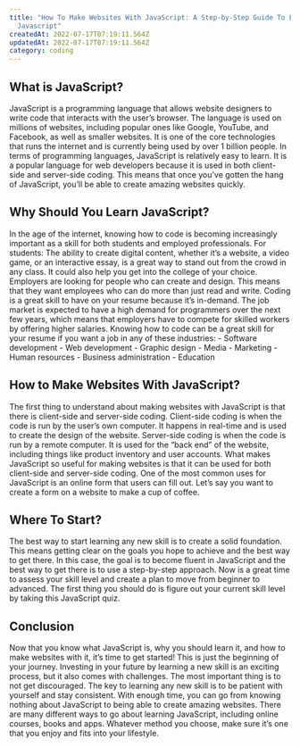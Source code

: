 ```yaml
---
title: "How To Make Websites With JavaScript: A Step-by-Step Guide To Learning
  Javascript"
createdAt: 2022-07-17T07:19:11.564Z
updatedAt: 2022-07-17T07:19:11.564Z
category: coding
---
```


## What is JavaScript?

JavaScript is a programming language that allows website designers to write code that interacts with the user’s browser. The language is used on millions of websites, including popular ones like Google, YouTube, and Facebook, as well as smaller websites.
It is one of the core technologies that runs the internet and is currently being used by over 1 billion people. In terms of programming languages, JavaScript is relatively easy to learn.
It is a popular language for web developers because it is used in both client-side and server-side coding. This means that once you’ve gotten the hang of JavaScript, you’ll be able to create amazing websites quickly.

## Why Should You Learn JavaScript?

In the age of the internet, knowing how to code is becoming increasingly important as a skill for both students and employed professionals. For students: The ability to create digital content, whether it’s a website, a video game, or an interactive essay, is a great way to stand out from the crowd in any class. It could also help you get into the college of your choice. Employers are looking for people who can create and design. This means that they want employees who can do more than just read and write. Coding is a great skill to have on your resume because it’s in-demand. The job market is expected to have a high demand for programmers over the next few years, which means that employers have to compete for skilled workers by offering higher salaries. Knowing how to code can be a great skill for your resume if you want a job in any of these industries: - Software development - Web development - Graphic design - Media - Marketing - Human resources - Business administration - Education

## How to Make Websites With JavaScript?

The first thing to understand about making websites with JavaScript is that there is client-side and server-side coding. Client-side coding is when the code is run by the user’s own computer. It happens in real-time and is used to create the design of the website.
Server-side coding is when the code is run by a remote computer. It is used for the “back end” of the website, including things like product inventory and user accounts.
What makes JavaScript so useful for making websites is that it can be used for both client-side and server-side coding. One of the most common uses for JavaScript is an online form that users can fill out. Let’s say you want to create a form on a website to make a cup of coffee.

## Where To Start?

The best way to start learning any new skill is to create a solid foundation. This means getting clear on the goals you hope to achieve and the best way to get there. In this case, the goal is to become fluent in JavaScript and the best way to get there is to use a step-by-step approach.
Now is a great time to assess your skill level and create a plan to move from beginner to advanced. The first thing you should do is figure out your current skill level by taking this JavaScript quiz.

## Conclusion

Now that you know what JavaScript is, why you should learn it, and how to make websites with it, it’s time to get started! This is just the beginning of your journey. Investing in your future by learning a new skill is an exciting process, but it also comes with challenges.
The most important thing is to not get discouraged. The key to learning any new skill is to be patient with yourself and stay consistent.
With enough time, you can go from knowing nothing about JavaScript to being able to create amazing websites.
There are many different ways to go about learning JavaScript, including online courses, books and apps. Whatever method you choose, make sure it’s one that you enjoy and fits into your lifestyle.
